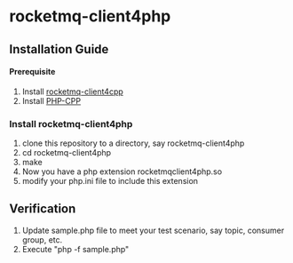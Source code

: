 # rocketmq-client4php

## Installation Guide

#### Prerequisite
1. Install [rocketmq-client4cpp](https://github.com/lizhanhui/rocketmq-client4cpp)
2. Install [PHP-CPP](https://github.com/CopernicaMarketingSoftware/PHP-CPP)
### Install rocketmq-client4php 
1. clone this repository to a directory, say rocketmq-client4php
2. cd rocketmq-client4php
3. make
4. Now you have a php extension rocketmqclient4php.so 
5. modify your php.ini file to include this extension


## Verification
1.  Update sample.php file to meet your test scenario, say topic, consumer group, etc.
2.  Execute "php -f sample.php"
